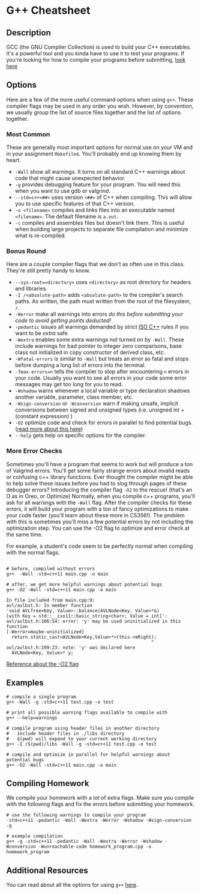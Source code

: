 # G++ Cheatsheet

## Description

GCC (the GNU Compiler Collection) is used to build your C++ executables.
It's a powerful tool and you kinda have to use it to test your programs. If you're looking for how to compile your programs before submitting, [look here](#compiling-homework)

## Options

Here are a few of the more useful command options when using `g++`.
These compiler flags may be used in any order you wish.
However, by convention, we usually group the list of source files together and the list of options together.

### Most Common

These are generally most important options for normal use on your VM and in your assignment `Makefile`s.
You'll probably end up knowing them by heart.

- `-Wall` show all warnings.
  It turns on all standard C++ warnings about code that might cause unexpected behavior.
- `-g` provides debugging feature for your program.
  You will need this when you want to use gdb or valgrind.
- `--std=c++<##>` uses version `<##>` of C++ when compiling.
  This will allow you to use specific features of that C++ version.
- `-o <filename>` compiles and links files into an executable named `<filename>`.
  The default filename is `a.out`.
- `-c` compiles and assembles files but doesn't link them.
  This is useful when building large projects to separate file compilation and minimize what is re-compiled.

### Bonus Round

Here are a couple compiler flags that we don't as often use in this class.
They're still pretty handy to know.

- `--sys-root=<directory>` uses `<directory>` as root directory for headers and libraries.
- `-I /<absolute-path>` adds `<absolute-path>` to the compiler's search paths.
  As written, the path must written from the root of the filesystem, `/`.
- `-Werror` make all warnings into errors *do this before submitting your code to avoid getting points deducted!*
- `-pedantic` issues all warnings demanded by strict [ISO C++](https://en.wikipedia.org/wiki/C%2B%2B#Standardization) rules if you want to be *extra* safe
- `-Wextra` enables some extra warnings not turned on by `-Wall`. These include warnings for bad pointer to integer zero comparisons, base class not initialized in copy constructor of derived class, etc.
- `-Wfatal-errors` is similar to `-Wall` but treats an error as fatal and stops before  dumping a long list of errors into the terminal.
- `-fmax-errors=n` tells the compiler to stop after encountering `n` errors in your code.
  Usually you want to see all errors in your code some error messages may get too long for you to read.
- `-Wshadow` warns whenever a local variable or type declaration shadows another variable, parameter, class member, etc.
- `-Wsign-conversion` or `-Wconversion` warn if making unsafe, implicit conversions between signed and unsigned types (i.e. unsigned int + (constant expression) )
- `-O2` optimize code and check for errors in parallel to find potential bugs. ([read more about this here](#more-error-checks))
- `--help` gets help on specific options for the compiler.

### More Error Checks

Sometimes you'll have a program that seems to work but will produce a
ton of Valgrind errors. You'll get some fairly strange errors about invalid reads
or confusing c++ library functions. Ever thought the compiler might be able to
help solve these issues before you had to slog through pages of these debugger
errors? Introducing the compiler flag `-O2` to the rescue! (that's an O as in
Oreo, or Optimize) Normally, when you compile c++ programs, you'll ask for all
warnings with the `-Wall` flag. After the compiler checks for these errors, it
will build your program with a ton of fancy optimizations to make your code
faster (you'll learn about these more in CS356!). The problem with this is
sometimes you'll miss a few potential errors by not including the optimization
step. You can use the -O2 flag to optimize and error check at the same time.

For example, a student's code seem to be perfectly normal when compiling with
the normal flags.

```shell

# before, compiled without errors
g++  -Wall -std=c++11 main.cpp -o main

# after, we get more helpful warnings about potential bugs
g++ -O2 -Wall -std=c++11 main.cpp -o main

In file included from main.cpp:9:
avl/avlbst.h: In member function
'void AVLTree<Key, Value>::balance(AVLNode<Key, Value>*&)
[with Key = std::__cxx11::basic_string<char>; Value = int]':
avl/avlbst.h:106:54: error: 'y' may be used uninitialized in this function
[-Werror=maybe-uninitialized]
  return static_cast<AVLNode<Key,Value>*>(this->mRight);
                                                      ^
avl/avlbst.h:199:23: note: 'y' was declared here
  AVLNode<Key, Value>* y;
```

[Reference about the -O2 flag](https://www.linuxtopia.org/online_books/an_introduction_to_gcc/gccintro_52.html)

## Examples

```shell
# compile a single program
g++ -Wall -g -std=c++11 test.cpp -o test

# print all possible warning flags available to compile with
g++ --help=warnings

# compile program using header files in another directory
#   include header files in ./libs directory
#   $(pwd) will expand to your current working directory
g++ -I /$(pwd)/libs -Wall -g -std=c++11 test.cpp -o test

# compile and optimize in parallel for helpful warnings about potential bugs
g++ -O2 -Wall -std=c++11 main.cpp -o main
```

## Compiling Homework

We compile your homework with a lot of extra flags. Make sure you compile with 
the following flags and fix the errors before submitting your homework.

```shell
# use the following warnings to compile your program
-std=c++11 -pedantic -Wall -Wextra -Werror -Wshadow -Wsign-conversion -g

# example compilation
g++ -g -std=c++11 -pedantic -Wall -Wextra -Werror -Wshadow -Wconversion -Wunreachable-code homework_program.cpp -o homework_program
```

## Additional Resources

You can read about all the options for using `g++` [here](https://gcc.gnu.org/onlinedocs/gcc/Option-Summary.html).
